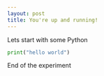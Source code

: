 ```yaml
---
layout: post
title: You're up and running!
---
```


Lets start with some Python
```python
print("hello world")
```
End of the experiment
